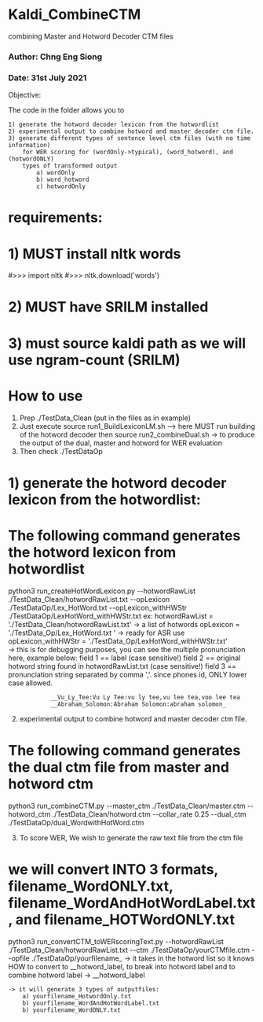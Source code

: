 # Kaldi_CombineCTM
 combining Master and Hotword Decoder CTM files

### Author: Chng Eng Siong
### Date: 31st July 2021

Objective: 

The code in the  folder allows you to 

    1) generate the hotword decoder lexicon from the hotwordlist
    2) experimental output to combine hotword and master decoder ctm file.
    3) generate different types of sentence level ctm files (with no time information)
        for WER scoring for (wordOnly->typical), (word_hotword), and (hotwordONLY)
        types of transformed output
            a) wordOnly
            b) word_hotword
            c) hotwordOnly


# requirements:
# 1) MUST install nltk words
#>>> import nltk
#>>> nltk.download('words')
# 
# 2) MUST have SRILM installed
# 3) must source kaldi path as we will use ngram-count (SRILM)



# How to use
1) Prep ./TestData_Clean (put in the files as in example)
2) Just execute
source run1_BuildLexiconLM.sh
--> here MUST run building of the hotword decoder then
source run2_combineDual.sh  -> to produce the output of the dual, master and hotword for WER evaluation
3) Then check ./TestDataOp



# 1) generate the hotword decoder lexicon from the hotwordlist:
# The following command generates the hotword lexicon from hotwordlist

python3 run_createHotWordLexicon.py --hotwordRawList ./TestData_Clean/hotwordRawList.txt --opLexicon ./TestDataOp/Lex_HotWord.txt --opLexicon_withHWStr  ./TestDataOp/LexHotWord_withHWStr.txt
ex:
    hotwordRawList      = './TestData_Clean/hotwordRawList.txt' -> a list of hotwords
    opLexicon           = './TestData_Op/Lex_HotWord.txt '   -> ready for ASR use
    opLexicon_withHWStr = './TestData_Op/LexHotWord_withHWStr.txt'  
                            -> this is for debugging purposes,
    you can see the multiple pronunciation here, example below:
                    field 1 == label (case sensitive!)
                    field 2 == original hotword string found in hotwordRawList.txt (case sensitive!)
                    field 3 == pronunciation string separated by comma ','. since phones id, ONLY lower case allowed.

                __Vu_Ly_Tee:Vu Ly Tee:vu ly tee,vu lee tea,voo lee tea
                __Abraham_Solomon:Abraham Solomon:abraham solomon_



2) experimental output to combine hotword and master decoder ctm file.
# The following command generates the dual ctm file from master and hotword ctm
python3 run_combineCTM.py --master_ctm ./TestData_Clean/master.ctm --hotword_ctm ./TestData_Clean/hotword.ctm --collar_rate 0.25 --dual_ctm ./TestDataOp/dual_WordwithHotWord.ctm



3) To score WER, We wish to generate the raw text file from the ctm file
# we will convert INTO 3 formats, filename_WordONLY.txt, filename_WordAndHotWordLabel.txt,  and  filename_HOTWordONLY.txt
python3 run_convertCTM_toWERscoringText.py  --hotwordRawList ./TestData_Clean/hotwordRawList.txt --ctm ./TestDataOp/yourCTMfile.ctm  --opfile ./TestDataOp/yourfilename_
    -> it takes in the hotword list so it knows HOW to convert to __hotword_label, to break into hotword label and to combine
        hotword label -> __hotword_label

    -> it will generate 3 types of outputfiles:
        a) yourfilename_HotwordOnly.txt
        b) yourfilename_WordAndHotWordLabel.txt
        b) yourfilename_WordONLY.txt


        




